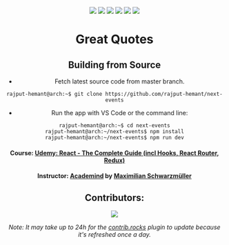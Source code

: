 <div align=center>

![][views] ![][stars] ![][forks] ![][issues] ![][license] ![][repo-size]

<!-- ![](./assets/images/logo.png) -->

# Great Quotes

<!-- ### **[<kbd> <br> &nbsp; **Click to Visit WebPage** &nbsp; <br> </kbd>][site]**

## Directory Structure

</div>

```

``` -->

<div align = center>

## Building from Source

</div>

- Fetch latest source code from master branch.

```console
rajput-hemant@arch:~$ git clone https://github.com/rajput-hemant/next-events
```

- Run the app with VS Code or the command line:

```console
rajput-hemant@arch:~$ cd next-events
rajput-hemant@arch:~/next-events$ npm install
rajput-hemant@arch:~/next-events$ npm run dev
```

<div align = center>

#### Course: [Udemy: React - The Complete Guide (incl Hooks, React Router, Redux)][course]

#### Instructor: [Academind][academind] by [Maximilian Schwarzmüller][max]

## Contributors:

[![][contributors]][contributors-graph]

_Note: It may take up to 24h for the [contrib.rocks][contrib-rocks] plugin to update because it's refreshed once a day._

</div>

<!----------------------------------{ Labels }--------------------------------->

[views]: https://komarev.com/ghpvc/?username=next-events&label=view%20counter&color=red&style=flat
[repo-size]: https://img.shields.io/github/repo-size/rajput-hemant/next-events
[issues]: https://img.shields.io/github/issues-raw/rajput-hemant/next-events
[license]: https://img.shields.io/github/license/rajput-hemant/next-events
[forks]: https://img.shields.io/github/forks/rajput-hemant/next-events?style=flat
[stars]: https://img.shields.io/github/stars/rajput-hemant/next-events
[contributors]: https://contrib.rocks/image?repo=rajput-hemant/next-events&max=500
[contributors-graph]: https://github.com/rajput-hemant/next-events/graphs/contributors
[contrib-rocks]: https://contrib.rocks/preview?repo=rajput-hemant%2Fnext-events

<!-----------------------------------{ Links }---------------------------------->

[site]: https://rajput-hemant.github.io/next-events/
[course]: https://www.udemy.com/course/react-the-complete-guide-incl-redux/
[academind]: https://www.udemy.com/user/academind/
[max]: https://www.udemy.com/user/maximilian-schwarzmuller/
